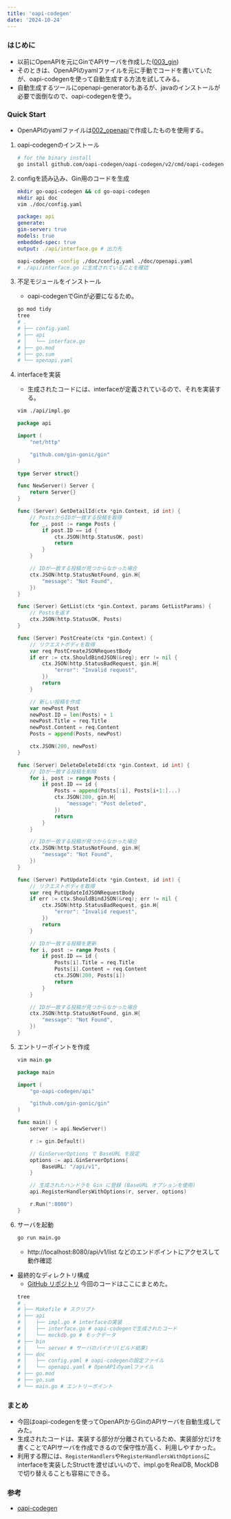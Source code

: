 ```yaml
---
title: 'oapi-codegen'
date: '2024-10-24'
---
```


### はじめに
* 以前にOpenAPIを元にGinでAPIサーバを作成した([003_gin](./003_gin))
* そのときは、OpenAPIのyamlファイルを元に手動でコードを書いていたが、oapi-codegenを使って自動生成する方法を試してみる。
* 自動生成するツールにopenapi-generatorもあるが、javaのインストールが必要で面倒なので、oapi-codegenを使う。

### Quick Start
* OpenAPIのyamlファイルは[002_openapi](./002_openapi)で作成したものを使用する。
1. oapi-codegenのインストール
    ```bash
    # for the binary install
    go install github.com/oapi-codegen/oapi-codegen/v2/cmd/oapi-codegen@latest
    ```

2. configを読み込み、Gin用のコードを生成
    ```bash
    mkdir go-oapi-codegen && cd go-oapi-codegen
    mkdir api doc
    vim ./doc/config.yaml
    ```
    ```yaml
    package: api
    generate:
    gin-server: true
    models: true
    embedded-spec: true
    output: ./api/interface.go # 出力先
    ```
    ```bash
    oapi-codegen -config ./doc/config.yaml ./doc/openapi.yaml
    # ./api/interface.go に生成されていることを確認
    ```

3. 不足モジュールをインストール
    * oapi-codegenでGinが必要になるため。
    ```bash
    go mod tidy
    tree
    # .
    # ├── config.yaml
    # ├── api
    # │   └── interface.go
    # ├── go.mod
    # ├── go.sum
    # └── openapi.yaml
    ```
4. interfaceを実装
    * 生成されたコードには、interfaceが定義されているので、それを実装する。
    ```bash
    vim ./api/impl.go
    ```
    ```go
    package api

    import (
        "net/http"

        "github.com/gin-gonic/gin"
    )

    type Server struct{}

    func NewServer() Server {
        return Server{}
    }

    func (Server) GetDetailId(ctx *gin.Context, id int) {
        // PostsからIDが一致する投稿を取得
        for _, post := range Posts {
            if post.ID == id {
                ctx.JSON(http.StatusOK, post)
                return
            }
        }

        // IDが一致する投稿が見つからなかった場合
        ctx.JSON(http.StatusNotFound, gin.H{
            "message": "Not Found",
        })
    }

    func (Server) GetList(ctx *gin.Context, params GetListParams) {
        // Postsを返す
        ctx.JSON(http.StatusOK, Posts)
    }

    func (Server) PostCreate(ctx *gin.Context) {
        // リクエストボディを取得
        var req PostCreateJSONRequestBody
        if err := ctx.ShouldBindJSON(&req); err != nil {
            ctx.JSON(http.StatusBadRequest, gin.H{
                "error": "Invalid request",
            })
            return
        }

        // 新しい投稿を作成
        var newPost Post
        newPost.ID = len(Posts) + 1
        newPost.Title = req.Title
        newPost.Content = req.Content
        Posts = append(Posts, newPost)

        ctx.JSON(200, newPost)
    }

    func (Server) DeleteDeleteId(ctx *gin.Context, id int) {
        // IDが一致する投稿を削除
        for i, post := range Posts {
            if post.ID == id {
                Posts = append(Posts[:i], Posts[i+1:]...)
                ctx.JSON(200, gin.H{
                    "message": "Post deleted",
                })
                return
            }
        }

        // IDが一致する投稿が見つからなかった場合
        ctx.JSON(http.StatusNotFound, gin.H{
            "message": "Not Found",
        })
    }

    func (Server) PutUpdateId(ctx *gin.Context, id int) {
        // リクエストボディを取得
        var req PutUpdateIdJSONRequestBody
        if err := ctx.ShouldBindJSON(&req); err != nil {
            ctx.JSON(http.StatusBadRequest, gin.H{
                "error": "Invalid request",
            })
            return
        }

        // IDが一致する投稿を更新
        for i, post := range Posts {
            if post.ID == id {
                Posts[i].Title = req.Title
                Posts[i].Content = req.Content
                ctx.JSON(200, Posts[i])
                return
            }
        }

        // IDが一致する投稿が見つからなかった場合
        ctx.JSON(http.StatusNotFound, gin.H{
            "message": "Not Found",
        })
    }
    ```

5. エントリーポイントを作成
    ```go
    vim main.go
    ```
    ```go
    package main

    import (
        "go-oapi-codegen/api"

        "github.com/gin-gonic/gin"
    )

    func main() {
        server := api.NewServer()

        r := gin.Default()

        // GinServerOptions で BaseURL を設定
        options := api.GinServerOptions{
            BaseURL: "/api/v1",
        }

        // 生成されたハンドラを Gin に登録 (BaseURL オプションを使用)
        api.RegisterHandlersWithOptions(r, server, options)

        r.Run(":8080")
    }
    ```
6. サーバを起動
    ```bash
    go run main.go
    ```
    * http://localhost:8080/api/v1/list などのエンドポイントにアクセスして動作確認

* 最終的なディレクトリ構成
    * [GitHub リポジトリ](https://github.com/ys39/oapi-codegen-practice) 今回のコードはここにまとめた。
    ```bash
    tree
    # .
    # ├── Makefile # スクリプト
    # ├── api
    # │   ├── impl.go # interfaceの実装
    # │   ├── interface.go # oapi-codegenで生成されたコード
    # │   └── mockdb.go # モックデータ
    # ├── bin
    # │   └── server # サーバのバイナリ(ビルド結果)
    # ├── doc
    # │   ├── config.yaml # oapi-codegenの設定ファイル
    # │   └── openapi.yaml # OpenAPIのyamlファイル
    # ├── go.mod
    # ├── go.sum
    # └── main.go # エントリーポイント
    ```

### まとめ
* 今回はoapi-codegenを使ってOpenAPIからGinのAPIサーバを自動生成してみた。
* 生成されたコードは、実装する部分が分離されているため、実装部分だけを書くことでAPIサーバを作成できるので保守性が高く、利用しやすかった。
* 利用する際には、`RegisterHandlers`や`RegisterHandlersWithOptions`にinterfaceを実装したStructを渡せばいいので、impl.goをRealDB, MockDBで切り替えることも容易にできる。

### 参考
- [oapi-codegen](https://github.com/oapi-codegen/oapi-codegen?tab=readme-ov-file)
